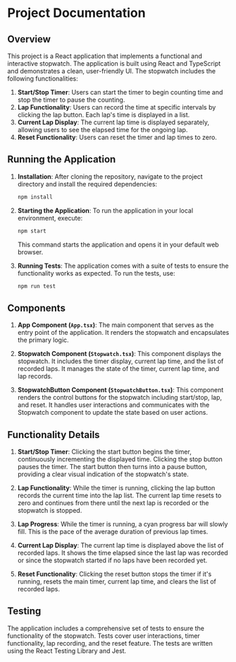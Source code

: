 # Project Documentation

## Overview
This project is a React application that implements a functional and interactive stopwatch. The application is built using React and TypeScript and demonstrates a clean, user-friendly UI. The stopwatch includes the following functionalities:

1. **Start/Stop Timer**: Users can start the timer to begin counting time and stop the timer to pause the counting.
2. **Lap Functionality**: Users can record the time at specific intervals by clicking the lap button. Each lap's time is displayed in a list.
3. **Current Lap Display**: The current lap time is displayed separately, allowing users to see the elapsed time for the ongoing lap.
4. **Reset Functionality**: Users can reset the timer and lap times to zero.

## Running the Application

1. **Installation**: After cloning the repository, navigate to the project directory and install the required dependencies:

   ```bash
   npm install
   ```

2. **Starting the Application**: To run the application in your local environment, execute:

   ```bash
   npm start
   ```

   This command starts the application and opens it in your default web browser.

3. **Running Tests**: The application comes with a suite of tests to ensure the functionality works as expected. To run the tests, use:

   ```bash
   npm run test
   ```

## Components

1. **App Component (`App.tsx`)**: The main component that serves as the entry point of the application. It renders the stopwatch and encapsulates the primary logic.

2. **Stopwatch Component (`Stopwatch.tsx`)**: This component displays the stopwatch. It includes the timer display, current lap time, and the list of recorded laps. It manages the state of the timer, current lap time, and lap records.

3. **StopwatchButton Component (`StopwatchButton.tsx`)**: This component renders the control buttons for the stopwatch including start/stop, lap, and reset. It handles user interactions and communicates with the Stopwatch component to update the state based on user actions.

## Functionality Details

1. **Start/Stop Timer**: Clicking the start button begins the timer, continuously incrementing the displayed time. Clicking the stop button pauses the timer. The start button then turns into a pause button, providing a clear visual indication of the stopwatch's state.

2. **Lap Functionality**: While the timer is running, clicking the lap button records the current time into the lap list. The current lap time resets to zero and continues from there until the next lap is recorded or the stopwatch is stopped.

3. **Lap Progress**: While the timer is running, a cyan progress bar will slowly fill. This is the pace of the average duration of previous lap times.  

4. **Current Lap Display**: The current lap time is displayed above the list of recorded laps. It shows the time elapsed since the last lap was recorded or since the stopwatch started if no laps have been recorded yet.

5. **Reset Functionality**: Clicking the reset button stops the timer if it's running, resets the main timer, current lap time, and clears the list of recorded laps.

## Testing

The application includes a comprehensive set of tests to ensure the functionality of the stopwatch. Tests cover user interactions, timer functionality, lap recording, and the reset feature. The tests are written using the React Testing Library and Jest.
